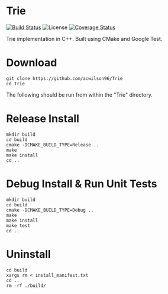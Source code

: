 # Trie
[![Build Status](https://travis-ci.com/acwilson96/Trie.svg?branch=master)](https://travis-ci.com/acwilson96/Trie)
![License](https://img.shields.io/badge/License-MIT-brightgreen.svg)
[![Coverage Status](https://coveralls.io/repos/github/acwilson96/Trie/badge.svg?branch=master)](https://coveralls.io/github/acwilson96/Trie?branch=master)

Trie implementation in C++. Built using CMake and Google Test. 

# Download
```
git clone https://github.com/acwilson96/Trie
cd Trie
```
The following should be run from within the "Trie" directory.
# Release Install
```
mkdir build
cd build
cmake -DCMAKE_BUILD_TYPE=Release ..
make
make install
cd ..
```
# Debug Install & Run Unit Tests
```
mkdir build
cd build
cmake -DCMAKE_BUILD_TYPE=Debug ..
make
make install
make test
cd ..
```
# Uninstall
```
cd build
xargs rm < install_manifest.txt
cd ..
rm -rf ./build/
```
